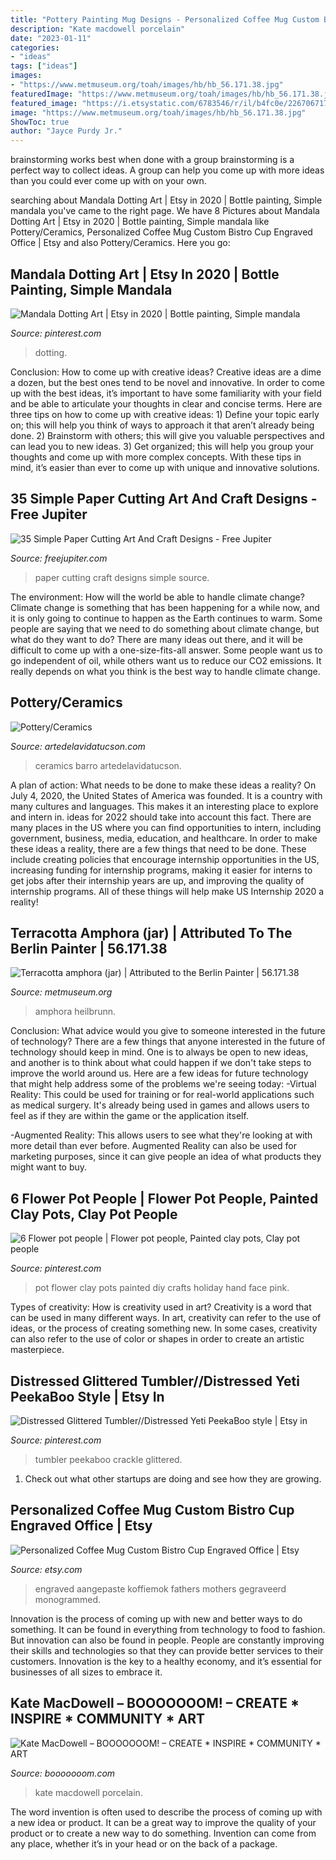 ```yaml
---
title: "Pottery Painting Mug Designs - Personalized Coffee Mug Custom Bistro Cup Engraved Office"
description: "Kate macdowell porcelain"
date: "2023-01-11"
categories:
- "ideas"
tags: ["ideas"]
images:
- "https://www.metmuseum.org/toah/images/hb/hb_56.171.38.jpg"
featuredImage: "https://www.metmuseum.org/toah/images/hb/hb_56.171.38.jpg"
featured_image: "https://i.etsystatic.com/6783546/r/il/b4fc0e/2267067173/il_1588xN.2267067173_i48t.jpg"
image: "https://www.metmuseum.org/toah/images/hb/hb_56.171.38.jpg"
ShowToc: true
author: "Jayce Purdy Jr."
---
```



brainstorming works best when done with a group
brainstorming is a perfect way to collect ideas. A group can help you come up with more ideas than you could ever come up with on your own.

	

		
searching about Mandala Dotting Art | Etsy in 2020 | Bottle painting, Simple mandala you've came to the right page. We have 8 Pictures about Mandala Dotting Art | Etsy in 2020 | Bottle painting, Simple mandala like Pottery/Ceramics, Personalized Coffee Mug Custom Bistro Cup Engraved Office | Etsy and also Pottery/Ceramics. Here you go:
		
    
## Mandala Dotting Art | Etsy In 2020 | Bottle Painting, Simple Mandala

<img loading=lazy src="https://i.pinimg.com/736x/6d/7e/33/6d7e333c6014ddd5934acc084ede08a9.jpg" onerror="this.onerror=null;this.src='https://tse3.mm.bing.net/th?id=OIP.OyfR1Yn912zr7JpRYGQzBgHaJ3&amp;pid=15.1';" alt="Mandala Dotting Art | Etsy in 2020 | Bottle painting, Simple mandala">

_Source: pinterest.com_

>dotting. 

	

Conclusion: How to come up with creative ideas?
Creative ideas are a dime a dozen, but the best ones tend to be novel and innovative. In order to come up with the best ideas, it’s important to have some familiarity with your field and be able to articulate your thoughts in clear and concise terms. Here are three tips on how to come up with creative ideas: 1) Define your topic early on; this will help you think of ways to approach it that aren’t already being done. 2) Brainstorm with others; this will give you valuable perspectives and can lead you to new ideas. 3) Get organized; this will help you group your thoughts and come up with more complex concepts. With these tips in mind, it’s easier than ever to come up with unique and innovative solutions.

    
## 35 Simple Paper Cutting Art And Craft Designs - Free Jupiter

<img loading=lazy src="http://www.freejupiter.com/wp-content/uploads/2018/09/Simple-Paper-Cutting-Art-And-Craft-Designs-2-1.jpg" onerror="this.onerror=null;this.src='https://tse2.mm.bing.net/th?id=OIP.g8gtkxoqElTdQBvxG1E_VgHaK6&amp;pid=15.1';" alt="35 Simple Paper Cutting Art And Craft Designs - Free Jupiter">

_Source: freejupiter.com_

>paper cutting craft designs simple source. 

	

The environment: How will the world be able to handle climate change?
Climate change is something that has been happening for a while now, and it is only going to continue to happen as the Earth continues to warm. Some people are saying that we need to do something about climate change, but what do they want to do? There are many ideas out there, and it will be difficult to come up with a one-size-fits-all answer. Some people want us to go independent of oil, while others want us to reduce our CO2 emissions. It really depends on what you think is the best way to handle climate change.

    
## Pottery/Ceramics

<img loading=lazy src="http://www.artedelavidatucson.com/uploads/3/8/7/6/38768843/s680422877738175892_p133_i2_w640.jpeg" onerror="this.onerror=null;this.src='https://tse2.mm.bing.net/th?id=OIP.Z7QXqSTukcKGn0WU-6y_8QHaH2&amp;pid=15.1';" alt="Pottery/Ceramics">

_Source: artedelavidatucson.com_

>ceramics barro artedelavidatucson. 

	

A plan of action: What needs to be done to make these ideas a reality?
On July 4, 2020, the United States of America was founded. It is a country with many cultures and languages. This makes it an interesting place to explore and intern in. ideas for 2022 should take into account this fact. There are many places in the US where you can find opportunities to intern, including government, business, media, education, and healthcare. 
In order to make these ideas a reality, there are a few things that need to be done. These include creating policies that encourage internship opportunities in the US, increasing funding for internship programs, making it easier for interns to get jobs after their internship years are up, and improving the quality of internship programs. All of these things will help make US Internship 2020 a reality!

    
## Terracotta Amphora (jar) | Attributed To The Berlin Painter | 56.171.38

<img loading=lazy src="https://www.metmuseum.org/toah/images/hb/hb_56.171.38.jpg" onerror="this.onerror=null;this.src='https://tse4.mm.bing.net/th?id=OIP.CKN8jzfXZPzn1Stk3y5rHAHaK_&amp;pid=15.1';" alt="Terracotta amphora (jar) | Attributed to the Berlin Painter | 56.171.38">

_Source: metmuseum.org_

>amphora heilbrunn. 

	

Conclusion: What advice would you give to someone interested in the future of technology?
There are a few things that anyone interested in the future of technology should keep in mind. One is to always be open to new ideas, and another is to think about what could happen if we don't take steps to improve the world around us. Here are a few ideas for future technology that might help address some of the problems we're seeing today: 
-Virtual Reality: This could be used for training or for real-world applications such as medical surgery. It's already being used in games and allows users to feel as if they are within the game or the application itself. 

-Augmented Reality: This allows users to see what they're looking at with more detail than ever before. Augmented Reality can also be used for marketing purposes, since it can give people an idea of what products they might want to buy.

    
## 6 Flower Pot People | Flower Pot People, Painted Clay Pots, Clay Pot People

<img loading=lazy src="https://i.pinimg.com/736x/5e/f3/d7/5ef3d74a8f490b35cf6c65df29506889--flower-pot-people-pink-daisy.jpg" onerror="this.onerror=null;this.src='https://tse3.mm.bing.net/th?id=OIP.CRD2O6-2K8eEw15DuvWeIAHaNK&amp;pid=15.1';" alt="6 Flower pot people | Flower pot people, Painted clay pots, Clay pot people">

_Source: pinterest.com_

>pot flower clay pots painted diy crafts holiday hand face pink. 

	

Types of creativity: How is creativity used in art?
Creativity is a word that can be used in many different ways. In art, creativity can refer to the use of ideas, or the process of creating something new. In some cases, creativity can also refer to the use of color or shapes in order to create an artistic masterpiece.

    
## Distressed Glittered Tumbler//Distressed Yeti PeekaBoo Style | Etsy In

<img loading=lazy src="https://i.pinimg.com/736x/8b/34/d9/8b34d90b0766c6cc8c965cd7a642a15a.jpg" onerror="this.onerror=null;this.src='https://tse3.mm.bing.net/th?id=OIP.YaUIRHzg9G7wjpUg_qSiXAHaKI&amp;pid=15.1';" alt="Distressed Glittered Tumbler//Distressed Yeti PeekaBoo style | Etsy in">

_Source: pinterest.com_

>tumbler peekaboo crackle glittered. 

	

1. Check out what other startups are doing and see how they are growing.

    
## Personalized Coffee Mug Custom Bistro Cup Engraved Office | Etsy

<img loading=lazy src="https://i.etsystatic.com/6783546/r/il/b4fc0e/2267067173/il_1588xN.2267067173_i48t.jpg" onerror="this.onerror=null;this.src='https://tse2.mm.bing.net/th?id=OIP.jHq3iH5b293hvh-rIUsrCgHaJ3&amp;pid=15.1';" alt="Personalized Coffee Mug Custom Bistro Cup Engraved Office | Etsy">

_Source: etsy.com_

>engraved aangepaste koffiemok fathers mothers gegraveerd monogrammed. 

	

Innovation is the process of coming up with new and better ways to do something. It can be found in everything from technology to food to fashion. But innovation can also be found in people. People are constantly improving their skills and technologies so that they can provide better services to their customers. Innovation is the key to a healthy economy, and it’s essential for businesses of all sizes to embrace it.

    
## Kate MacDowell – BOOOOOOOM! – CREATE * INSPIRE * COMMUNITY * ART

<img loading=lazy src="http://www.booooooom.com/wp-content/uploads/2011/10/Kate-MacDowell-09.jpg" onerror="this.onerror=null;this.src='https://tse2.mm.bing.net/th?id=OIP.dvzDvJ-1xGDAuc_fIvVLuQHaHa&amp;pid=15.1';" alt="Kate MacDowell – BOOOOOOOM! – CREATE * INSPIRE * COMMUNITY * ART">

_Source: booooooom.com_

>kate macdowell porcelain. 

	

The word invention is often used to describe the process of coming up with a new idea or product. It can be a great way to improve the quality of your product or to create a new way to do something. Invention can come from any place, whether it’s in your head or on the back of a package.

